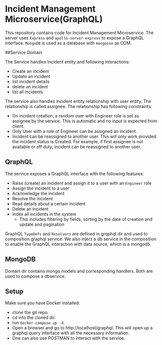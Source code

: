 # Incident Management Microservice(GraphQL)

This repository contains code for Incident Management Microservice.
The server uses `Express` and `apollo-server-express` to expose a GraphQL interface. `MongoDB` is used as a database with `mongoose` as ODM.

##Service Domain

The Service handles Incident entity and following interactions:
- Create an incident 
- Update an incident
- list incident details
- delete an incident
- list all incidents

The service also handles incident entity relationship with user entity. The relationship is called assignee. The relationship has following constraints:

- On incident creation, a random user with Engineer role is set as assignee by the service. This is automatic and no input is expected from client.
- Only User with a role of Engineer can be assigned an incident.
- Incident can be reassigned to another user. This will only work provided the incident status is Created. For example, if first assignee is not available or off duty, incident can be reassigned to another user.


## QraphQL

The service exposes a GraphQL interface with the following features:

- Raise (create) an incident and assign it to a user with an `Engineer` role
- Assign the incident to a user
- Acknowledge the incident
- Resolve the incident
- Read details about a certain incident
- Delete an incident
- Index all incidents in the system
  - This includes filtering by fields, sorting by the date of creation and update and pagination
  
GraphQL `TypeDefs` and `Resolvers` are defined in grqphql dir and used to composition graphql service. We also inject a db service in the composition to enable the GraphQL interaction with data source, which is a mongodb. 

## MongoDB

Domain dir contains mongo models and corresponding handlers. Both are used to compose a dbservice. 

## Setup

Make sure you have Docker installed.
 - clone the git repo.
 - cd into the cloned dir.
 - run `docker-compose up -d`.
 - Open a browser and go to http://localhost/graphql. This will open up a graphql query interface with all the necessary information.
 - One can also use POSTMAN to interact with the service. 
 
